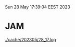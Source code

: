 Sun 28 May 17:39:04 EEST 2023
# JAM
<a href='./cache/202305/28_17.log'>./cache/202305/28_17.log</a>
